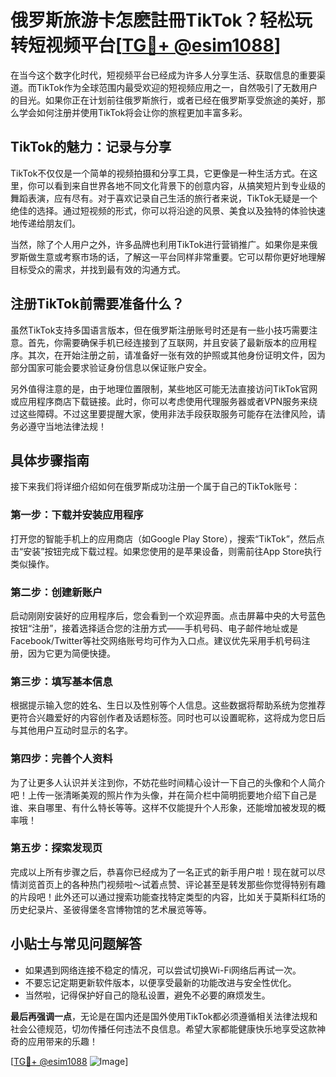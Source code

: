 # 俄罗斯旅游卡怎麽註冊TikTok？轻松玩转短视频平台[[TG💪+ @esim1088](https://t.me/s/esim1088)]

在当今这个数字化时代，短视频平台已经成为许多人分享生活、获取信息的重要渠道。而TikTok作为全球范围内最受欢迎的短视频应用之一，自然吸引了无数用户的目光。如果你正在计划前往俄罗斯旅行，或者已经在俄罗斯享受旅途的美好，那么学会如何注册并使用TikTok将会让你的旅程更加丰富多彩。

## TikTok的魅力：记录与分享

TikTok不仅仅是一个简单的视频拍摄和分享工具，它更像是一种生活方式。在这里，你可以看到来自世界各地不同文化背景下的创意内容，从搞笑短片到专业级的舞蹈表演，应有尽有。对于喜欢记录自己生活的旅行者来说，TikTok无疑是一个绝佳的选择。通过短视频的形式，你可以将沿途的风景、美食以及独特的体验快速地传递给朋友们。

当然，除了个人用户之外，许多品牌也利用TikTok进行营销推广。如果你是来俄罗斯做生意或考察市场的话，了解这一平台同样非常重要。它可以帮你更好地理解目标受众的需求，并找到最有效的沟通方式。

## 注册TikTok前需要准备什么？

虽然TikTok支持多国语言版本，但在俄罗斯注册账号时还是有一些小技巧需要注意。首先，你需要确保手机已经连接到了互联网，并且安装了最新版本的应用程序。其次，在开始注册之前，请准备好一张有效的护照或其他身份证明文件，因为部分国家可能会要求验证身份信息以保证账户安全。

另外值得注意的是，由于地理位置限制，某些地区可能无法直接访问TikTok官网或应用程序商店下载链接。此时，你可以考虑使用代理服务器或者VPN服务来绕过这些障碍。不过这里要提醒大家，使用非法手段获取服务可能存在法律风险，请务必遵守当地法律法规！

## 具体步骤指南

接下来我们将详细介绍如何在俄罗斯成功注册一个属于自己的TikTok账号：

### 第一步：下载并安装应用程序
打开您的智能手机上的应用商店（如Google Play Store），搜索“TikTok”，然后点击“安装”按钮完成下载过程。如果您使用的是苹果设备，则需前往App Store执行类似操作。

### 第二步：创建新账户
启动刚刚安装好的应用程序后，您会看到一个欢迎界面。点击屏幕中央的大号蓝色按钮“注册”，接着选择适合您的注册方式——手机号码、电子邮件地址或是Facebook/Twitter等社交网络账号均可作为入口点。建议优先采用手机号码注册，因为它更为简便快捷。

### 第三步：填写基本信息
根据提示输入您的姓名、生日以及性别等个人信息。这些数据将帮助系统为您推荐更符合兴趣爱好的内容创作者及话题标签。同时也可以设置昵称，这将成为您日后与其他用户互动时显示的名字。

### 第四步：完善个人资料
为了让更多人认识并关注到你，不妨花些时间精心设计一下自己的头像和个人简介吧！上传一张清晰美观的照片作为头像，并在简介栏中简明扼要地介绍下自己是谁、来自哪里、有什么特长等等。这样不仅能提升个人形象，还能增加被发现的概率哦！

### 第五步：探索发现页
完成以上所有步骤之后，恭喜你已经成为了一名正式的新手用户啦！现在就可以尽情浏览首页上的各种热门视频啦～试着点赞、评论甚至是转发那些你觉得特别有趣的片段吧！此外还可以通过搜索功能查找特定类型的内容，比如关于莫斯科红场的历史纪录片、圣彼得堡冬宫博物馆的艺术展览等等。

## 小贴士与常见问题解答

- 如果遇到网络连接不稳定的情况，可以尝试切换Wi-Fi网络后再试一次。
- 不要忘记定期更新软件版本，以便享受最新的功能改进与安全性优化。
- 当然啦，记得保护好自己的隐私设置，避免不必要的麻烦发生。

**最后再强调一点**，无论是在国内还是国外使用TikTok都必须遵循相关法律法规和社会公德规范，切勿传播任何违法不良信息。希望大家都能健康快乐地享受这款神奇的应用带来的乐趣！

[[TG💪+ @esim1088](https://t.me/s/esim1088) ![Image](https://i.postimg.cc/4NQfJmqS/Snipaste-2025-05-13-00-14-12.png)]